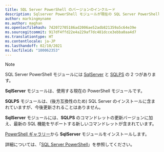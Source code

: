 ```yaml
---
title: SQL Server PowerShell のバージョンのインクルード
description: Sqlserver PowerShell モジュールが現在の SQL Server PowerShell コマンド セットであることについて説明します。
author: markingmyname
ms.author: maghan
ms.openlocfilehash: 7d2072705186ad2006ae52adb821359a5c64e39e
ms.sourcegitcommit: 917df4ffd22e4a229af7dc481dcce3ebba0aa4d7
ms.translationtype: HT
ms.contentlocale: ja-JP
ms.lasthandoff: 02/10/2021
ms.locfileid: "100062353"
---
```

> [!NOTE]
> SQL Server PowerShell モジュールには [SqlServer](/powershell/module/sqlserver) と [SQLPS](/powershell/module/sqlps) の 2 つがあります。
>
> **SqlServer** モジュールは、使用する現在の PowerShell モジュールです。
>
> **SQLPS** モジュールは、(後方互換性のため) SQL Server のインストールに含まれていますが、今後更新されることはありません。
>
> **SqlServer** モジュールには、**SQLPS** のコマンドレットの更新バージョンに加え、最新の SQL 機能をサポートする新しいコマンドレットが含まれています。
>
> [PowerShell ギャラリー](https://www.powershellgallery.com/packages/SqlServer)から **SqlServer** モジュールをインストールします。
>
> 詳細については、「[SQL Server PowerShell](../powershell/sql-server-powershell.md)」を参照してください。